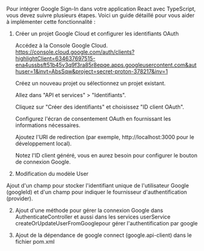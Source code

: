 Pour intégrer Google Sign-In dans votre application React avec TypeScript, vous devez suivre plusieurs étapes. Voici un guide détaillé pour vous aider à implémenter cette fonctionnalité :

1. Créer un projet Google Cloud et configurer les identifiants OAuth

   Accédez à la Console Google Cloud.
   https://console.cloud.google.com/auth/clients?highlightClient=634637697515-ena4ussbsft51b45v3q9f3ra85r8epqe.apps.googleusercontent.com&authuser=1&invt=AbsSqw&project=secret-proton-378217&inv=1

   Créez un nouveau projet ou sélectionnez un projet existant.

   Allez dans "API et services" > "Identifiants".

   Cliquez sur "Créer des identifiants" et choisissez "ID client OAuth".

   Configurez l'écran de consentement OAuth en fournissant les informations nécessaires.

   Ajoutez l'URI de redirection (par exemple, http://localhost:3000 pour le développement local).

   Notez l'ID client généré, vous en aurez besoin pour configurer le bouton de connexion Google.

1. Modification du modèle User

Ajout d'un champ pour stocker l'identifiant unique de l'utilisateur Google (googleId) et d'un champ pour indiquer le fournisseur d'authentification (provider).

2. Ajout d'une méthode pour gérer la connexion Google dans AuthenticateController
   et aussi dans les services userService createOrUpdateUserFromGooglepour gérer l'authentification par google

3. Ajout de la dépendance de google connect (google.api-client) dans le fichier pom.xml
